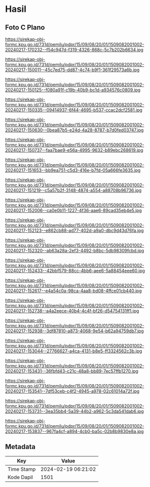 # Hasil

## Foto C Plano

https://sirekap-obj-formc.kpu.go.id/731d/pemilu/pdpr/15/09/08/20/01/1509082001002-20240217-170232--f54c947d-f319-4326-868c-5c7b202b6634.jpg

https://sirekap-obj-formc.kpu.go.id/731d/pemilu/pdpr/15/09/08/20/01/1509082001002-20240217-150011--45c7ed75-dd87-4c74-b9f1-361f29573a6b.jpg

https://sirekap-obj-formc.kpu.go.id/731d/pemilu/pdpr/15/09/08/20/01/1509082001002-20240217-150125--f080a91f-c19b-40b9-bc1d-a934576c0809.jpg

https://sirekap-obj-formc.kpu.go.id/731d/pemilu/pdpr/15/09/08/20/01/1509082001002-20240217-150335--09414937-6f44-4695-b537-ccac2dcf2581.jpg

https://sirekap-obj-formc.kpu.go.id/731d/pemilu/pdpr/15/09/08/20/01/1509082001002-20240217-150630--0bea87b5-e24d-4a28-8787-b7d0fed03747.jpg

https://sirekap-obj-formc.kpu.go.id/731d/pemilu/pdpr/15/09/08/20/01/1509082001002-20240217-150737--faa7bae9-e56a-4995-9632-b89ebc268619.jpg

https://sirekap-obj-formc.kpu.go.id/731d/pemilu/pdpr/15/09/08/20/01/1509082001002-20240217-151653--bb9ea751-c5d3-416e-b7fd-05a666fe3635.jpg

https://sirekap-obj-formc.kpu.go.id/731d/pemilu/pdpr/15/09/08/20/01/1509082001002-20240217-151219--c5a57b2f-3148-4874-a554-a88708b96736.jpg

https://sirekap-obj-formc.kpu.go.id/731d/pemilu/pdpr/15/09/08/20/01/1509082001002-20240217-152006--ca0e0b11-1227-4f36-aae6-89cad35eb4e5.jpg

https://sirekap-obj-formc.kpu.go.id/731d/pemilu/pdpr/15/09/08/20/01/1509082001002-20240217-152123--e862cb88-ad77-402d-a9a0-dbc9d43d76fa.jpg

https://sirekap-obj-formc.kpu.go.id/731d/pemilu/pdpr/15/09/08/20/01/1509082001002-20240217-152320--ab63a28a-2ef3-4492-b8bc-5db98309fcbd.jpg

https://sirekap-obj-formc.kpu.go.id/731d/pemilu/pdpr/15/09/08/20/01/1509082001002-20240217-152433--42bbf579-88cc-4bb6-aee6-5a88454eee60.jpg

https://sirekap-obj-formc.kpu.go.id/731d/pemilu/pdpr/15/09/08/20/01/1509082001002-20240217-152617--e4a54c0a-98ca-4aa8-bd08-4ffce01cb440.jpg

https://sirekap-obj-formc.kpu.go.id/731d/pemilu/pdpr/15/09/08/20/01/1509082001002-20240217-152738--a4a2eece-40b4-4c4f-bf26-d54754131ff1.jpg

https://sirekap-obj-formc.kpu.go.id/731d/pemilu/pdpr/15/09/08/20/01/1509082001002-20240217-152938--3df87810-a873-4068-9e54-b62a94759db7.jpg

https://sirekap-obj-formc.kpu.go.id/731d/pemilu/pdpr/15/09/08/20/01/1509082001002-20240217-153044--27766627-a4ca-4131-b8e5-ff3324562c3b.jpg

https://sirekap-obj-formc.kpu.go.id/731d/pemilu/pdpr/15/09/08/20/01/1509082001002-20240217-153431--36fbfd43-c21c-48a8-bb89-7ec57ffb1270.jpg

https://sirekap-obj-formc.kpu.go.id/731d/pemilu/pdpr/15/09/08/20/01/1509082001002-20240217-153541--7df53ceb-c4f2-4945-a978-02c61014a72f.jpg

https://sirekap-obj-formc.kpu.go.id/731d/pemilu/pdpr/15/09/08/20/01/1509082001002-20240217-153731--3ea35bb4-5a39-44b2-a962-5c3da541dab6.jpg

https://sirekap-obj-formc.kpu.go.id/731d/pemilu/pdpr/15/09/08/20/01/1509082001002-20240217-153837--967fa4cf-a894-4cb0-ba5c-02b8b9830e8a.jpg


## Metadata

| Key        | Value               |
| ---------- | ------------------- |
| Time Stamp | 2024-02-19 06:21:02 |
| Kode Dapil | 1501                |



